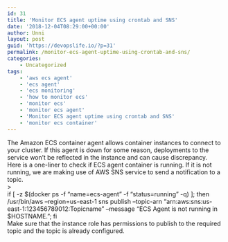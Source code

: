 ```yaml
---
id: 31
title: 'Monitor ECS agent uptime using crontab and SNS'
date: '2018-12-04T08:29:00+00:00'
author: Unni
layout: post
guid: 'https://devopslife.io/?p=31'
permalink: /monitor-ecs-agent-uptime-using-crontab-and-sns/
categories:
    - Uncategorized
tags:
    - 'aws ecs agent'
    - 'ecs agent'
    - 'ecs monitoring'
    - 'how to monitor ecs'
    - 'monitor ecs'
    - 'monitor ecs agent'
    - 'Monitor ECS agent uptime using crontab and SNS'
    - 'monitor ecs container'
---
```


<div>The Amazon ECS container agent allows container instances to connect to your cluster. If this agent is down for some reason, deployments to the service won’t be reflected in the instance and can cause discrepancy.</div><div></div><div>Here is a one-liner to check if ECS agent container is running. If it is not running, we are making use of AWS SNS service to send a notification to a topic.</div><div></div><div></div>> <div>if [ -z $(docker ps -f “name=ecs-agent” -f “status=running” -q) ]; then /usr/bin/aws –region=us-east-1 sns publish –topic-arn “arn:aws:sns:us-east-1:123456789012:Topicname” –message “ECS Agent is not running in $HOSTNAME.”; fi</div>

<div></div><div></div><div>Make sure that the instance role has permissions to publish to the required topic and the topic is already configured.</div>